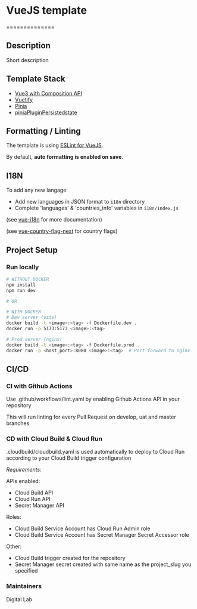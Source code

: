 # VueJS template

==============

## Description

Short description

## Template Stack

- [Vue3 with Composition API](https://vuejs.org/guide/introduction.html)
- [Vuetify](https://vuetifyjs.com/en/getting-started/installation/)
- [Pinia](https://pinia.vuejs.org/)
- [piniaPluginPersistedstate](https://github.com/prazdevs/pinia-plugin-persistedstate/)

## Formatting / Linting

The template is using [ESLint for VueJS](https://eslint.vuejs.org/).

By default, **auto formatting is enabled on save**.

## I18N

To add any new langage:

- Add new languages in JSON format to `i18n` directory
- Complete 'languages' & 'countries_info' variables in `i18n/index.js`

(see [vue-i18n](https://kazupon.github.io/vue-i18n/) for more documentation)

(see [vue-country-flag-next](https://www.npmjs.com/package/vue-country-flag-next) for country flags)

## Project Setup

### Run locally

```sh
# WITHOUT DOCKER
npm install
npm run dev

# OR 

# WITH DOCKER
# Dev server (vite)
docker build -t <image>:<tag> -f Dockerfile.dev .
docker run -p 5173:5173 <image>:<tag>

# Prod server (nginx)
docker build -t <image>:<tag> -f Dockerfile.prod .
docker run -p <host_port>:8080 <image>:<tag>  # Port forward to nginx

```

## CI/CD

### CI with Github Actions

Use .github/workflows/lint.yaml by enabling Github Actions API in your repository

This will run linting for every Pull Request on develop, uat and master branches

### CD with Cloud Build & Cloud Run

.cloudbuild/cloudbuild.yaml is used automatically to deploy to Cloud Run according to your Cloud Build trigger configuration

*Requirements*:

APIs enabled:

- Cloud Build API
- Cloud Run API
- Secret Manager API

Roles:

- Cloud Build Service Account has Cloud Run Admin role
- Cloud Build Service Account has Secret Manager Secret Accessor role

Other:

- Cloud Build trigger created for the repository
- Secret Manager secret created with same name as the project_slug you specified

### Maintainers

Digital Lab

